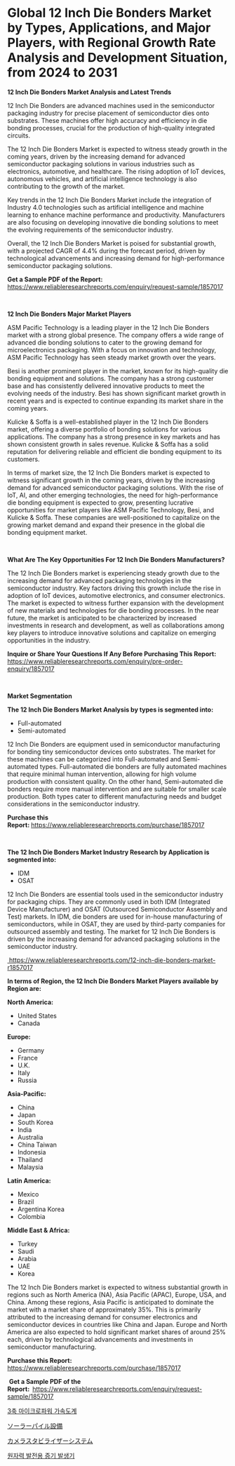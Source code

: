 <p><h1>Global 12 Inch Die Bonders Market by Types, Applications, and Major Players, with Regional Growth Rate Analysis and Development Situation, from 2024 to 2031</h1></p><p><strong>12 Inch Die Bonders Market Analysis and Latest Trends</strong></p>
<p><p>12 Inch Die Bonders are advanced machines used in the semiconductor packaging industry for precise placement of semiconductor dies onto substrates. These machines offer high accuracy and efficiency in die bonding processes, crucial for the production of high-quality integrated circuits.</p><p>The 12 Inch Die Bonders Market is expected to witness steady growth in the coming years, driven by the increasing demand for advanced semiconductor packaging solutions in various industries such as electronics, automotive, and healthcare. The rising adoption of IoT devices, autonomous vehicles, and artificial intelligence technology is also contributing to the growth of the market.</p><p>Key trends in the 12 Inch Die Bonders Market include the integration of Industry 4.0 technologies such as artificial intelligence and machine learning to enhance machine performance and productivity. Manufacturers are also focusing on developing innovative die bonding solutions to meet the evolving requirements of the semiconductor industry.</p><p>Overall, the 12 Inch Die Bonders Market is poised for substantial growth, with a projected CAGR of 4.4% during the forecast period, driven by technological advancements and increasing demand for high-performance semiconductor packaging solutions.</p></p>
<p><strong>Get a Sample PDF of the Report:&nbsp;</strong> <a href="https://www.reliableresearchreports.com/enquiry/request-sample/1857017">https://www.reliableresearchreports.com/enquiry/request-sample/1857017</a></p>
<p>&nbsp;</p>
<p><strong>12 Inch Die Bonders Major Market Players</strong></p>
<p><p>ASM Pacific Technology is a leading player in the 12 Inch Die Bonders market with a strong global presence. The company offers a wide range of advanced die bonding solutions to cater to the growing demand for microelectronics packaging. With a focus on innovation and technology, ASM Pacific Technology has seen steady market growth over the years.</p><p>Besi is another prominent player in the market, known for its high-quality die bonding equipment and solutions. The company has a strong customer base and has consistently delivered innovative products to meet the evolving needs of the industry. Besi has shown significant market growth in recent years and is expected to continue expanding its market share in the coming years.</p><p>Kulicke & Soffa is a well-established player in the 12 Inch Die Bonders market, offering a diverse portfolio of bonding solutions for various applications. The company has a strong presence in key markets and has shown consistent growth in sales revenue. Kulicke & Soffa has a solid reputation for delivering reliable and efficient die bonding equipment to its customers.</p><p>In terms of market size, the 12 Inch Die Bonders market is expected to witness significant growth in the coming years, driven by the increasing demand for advanced semiconductor packaging solutions. With the rise of IoT, AI, and other emerging technologies, the need for high-performance die bonding equipment is expected to grow, presenting lucrative opportunities for market players like ASM Pacific Technology, Besi, and Kulicke & Soffa. These companies are well-positioned to capitalize on the growing market demand and expand their presence in the global die bonding equipment market.</p></p>
<p>&nbsp;</p>
<p><strong>What Are The Key Opportunities For 12 Inch Die Bonders Manufacturers?</strong></p>
<p><p>The 12 Inch Die Bonders market is experiencing steady growth due to the increasing demand for advanced packaging technologies in the semiconductor industry. Key factors driving this growth include the rise in adoption of IoT devices, automotive electronics, and consumer electronics. The market is expected to witness further expansion with the development of new materials and technologies for die bonding processes. In the near future, the market is anticipated to be characterized by increased investments in research and development, as well as collaborations among key players to introduce innovative solutions and capitalize on emerging opportunities in the industry.</p></p>
<p><strong>Inquire or Share Your Questions If Any Before Purchasing This Report:</strong> <a href="https://www.reliableresearchreports.com/enquiry/pre-order-enquiry/1857017">https://www.reliableresearchreports.com/enquiry/pre-order-enquiry/1857017</a></p>
<p>&nbsp;</p>
<p><strong>Market Segmentation</strong></p>
<p><strong>The 12 Inch Die Bonders Market Analysis by types is segmented into:</strong></p>
<p><ul><li>Full-automated</li><li>Semi-automated</li></ul></p>
<p><p>12 Inch Die Bonders are equipment used in semiconductor manufacturing for bonding tiny semiconductor devices onto substrates. The market for these machines can be categorized into Full-automated and Semi-automated types. Full-automated die bonders are fully automated machines that require minimal human intervention, allowing for high volume production with consistent quality. On the other hand, Semi-automated die bonders require more manual intervention and are suitable for smaller scale production. Both types cater to different manufacturing needs and budget considerations in the semiconductor industry.</p></p>
<p><strong>Purchase this Report:&nbsp;</strong><a href="https://www.reliableresearchreports.com/purchase/1857017">https://www.reliableresearchreports.com/purchase/1857017</a></p>
<p>&nbsp;</p>
<p><strong>The 12 Inch Die Bonders Market Industry Research by Application is segmented into:</strong></p>
<p><ul><li>IDM</li><li>OSAT</li></ul></p>
<p><p>12 Inch Die Bonders are essential tools used in the semiconductor industry for packaging chips. They are commonly used in both IDM (Integrated Device Manufacturer) and OSAT (Outsourced Semiconductor Assembly and Test) markets. In IDM, die bonders are used for in-house manufacturing of semiconductors, while in OSAT, they are used by third-party companies for outsourced assembly and testing. The market for 12 Inch Die Bonders is driven by the increasing demand for advanced packaging solutions in the semiconductor industry.</p></p>
<p><a href="https://www.reliableresearchreports.com/12-inch-die-bonders-market-r1857017">&nbsp;https://www.reliableresearchreports.com/12-inch-die-bonders-market-r1857017</a></p>
<p><strong>In terms of Region, the 12 Inch Die Bonders Market Players available by Region are:</strong></p>
<p>
    <p> <strong> North America: </strong>
        <ul>
            <li>United States</li>
            <li>Canada</li>
        </ul>
        </p> 
    <p> <strong> Europe: </strong>
        <ul>
            <li>Germany</li>
            <li>France</li>
            <li>U.K.</li>
            <li>Italy</li>
            <li>Russia</li>
        </ul>
        </p> 
    <p> <strong> Asia-Pacific: </strong>
        <ul>
            <li>China</li>
            <li>Japan</li>
            <li>South Korea</li>
            <li>India</li>
            <li>Australia</li>
            <li>China Taiwan</li>
            <li>Indonesia</li>
            <li>Thailand</li>
            <li>Malaysia</li>
        </ul>
        </p> 
    <p> <strong> Latin America: </strong>
        <ul>
            <li>Mexico</li>
            <li>Brazil</li>
            <li>Argentina Korea</li>
            <li>Colombia</li>
        </ul>
        </p> 
    <p> <strong> Middle East & Africa: </strong>
        <ul>
            <li>Turkey</li>
            <li>Saudi</li>
            <li>Arabia</li>
            <li>UAE</li>
            <li>Korea</li>
        </ul>
    </p>
    </p>
<p><p>The 12 Inch Die Bonders market is expected to witness substantial growth in regions such as North America (NA), Asia Pacific (APAC), Europe, USA, and China. Among these regions, Asia Pacific is anticipated to dominate the market with a market share of approximately 35%. This is primarily attributed to the increasing demand for consumer electronics and semiconductor devices in countries like China and Japan. Europe and North America are also expected to hold significant market shares of around 25% each, driven by technological advancements and investments in semiconductor manufacturing.</p></p>
<p><strong>Purchase this Report: </strong><a href="https://www.reliableresearchreports.com/purchase/1857017">https://www.reliableresearchreports.com/purchase/1857017</a></p>
<p>&nbsp;<strong>Get a Sample PDF of the Report:&nbsp;&nbsp;</strong><a href="https://www.reliableresearchreports.com/enquiry/request-sample/1857017">https://www.reliableresearchreports.com/enquiry/request-sample/1857017</a></p>
<p><strong></strong></p>
<p><p><a href="https://medium.com/@ethawolf/3-%EC%B6%95-%EB%A7%88%EC%9D%B4%ED%81%AC%EB%A1%9C-%ED%8C%8C%EC%9B%8C-%EA%B0%80%EC%86%8D%EB%8F%84%EA%B3%84-%EC%8B%9C%EC%9E%A5-%EA%B7%9C%EB%AA%A8-%EB%B0%8F-%EC%8B%9C%EC%9E%A5-%EB%8F%99%ED%96%A5-%EC%A0%84%EB%B0%98%EC%A0%81%EC%9D%B8-%EC%82%B0%EC%97%85-%EA%B0%9C%EC%9A%94-2024%EB%85%84%EB%B6%80%ED%84%B0-2031%EB%85%84%EA%B9%8C%EC%A7%80-53f3940b6bf1">3축 마이크로파워 가속도계</a></p><p><a href="https://medium.com/@estasprer20231/%E5%A4%AA%E9%99%BD%E3%83%91%E3%82%A4%E3%83%AA%E3%83%B3%E3%82%B0%E8%A3%85%E7%BD%AE%E5%B8%82%E5%A0%B4%E8%AA%BF%E6%9F%BB%E3%83%AC%E3%83%9D%E3%83%BC%E3%83%88-%E3%81%9D%E3%81%AE%E6%AD%B4%E5%8F%B2%E3%81%A82031%E5%B9%B4%E3%81%BE%E3%81%A7%E3%81%AE%E4%BA%88%E6%B8%AC-bbf23aadee6b">ソーラーパイル設備</a></p><p><a href="https://github.com/reliezer65/Market-Research-Report-List-1/blob/main/2617074123545.md">カメラスタビライザーシステム</a></p><p><a href="https://medium.com/@frankfurter67567/%ED%95%B5-%EB%B0%9C%EC%A0%84%EC%86%8C%EC%9A%A9-%EC%A6%9D%EA%B8%B0-%EB%B0%9C%EC%83%9D%EA%B8%B0-%EC%8B%9C%EC%9E%A5%EC%9D%98-%EC%A0%84%EB%A7%9D-%EC%82%B0%EC%97%85-%EA%B0%9C%EC%9A%94-%EB%B0%8F-%EC%98%88%EC%B8%A1-2024%EB%85%84%EB%B6%80%ED%84%B0-2031%EB%85%84%EA%B9%8C%EC%A7%80-a484d29cd82d">원자력 발전용 증기 발생기</a></p></p>